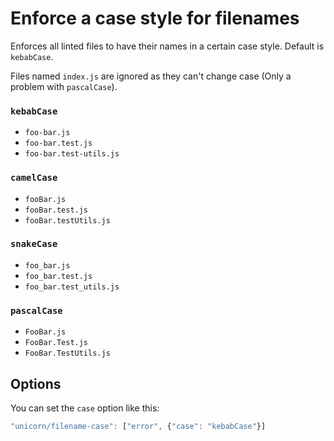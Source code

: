 # Enforce a case style for filenames

Enforces all linted files to have their names in a certain case style. Default is `kebabCase`.

Files named `index.js` are ignored as they can't change case (Only a problem with `pascalCase`).


### `kebabCase`

- `foo-bar.js`
- `foo-bar.test.js`
- `foo-bar.test-utils.js`

### `camelCase`

- `fooBar.js`
- `fooBar.test.js`
- `fooBar.testUtils.js`

### `snakeCase`

- `foo_bar.js`
- `foo_bar.test.js`
- `foo_bar.test_utils.js`

### `pascalCase`

- `FooBar.js`
- `FooBar.Test.js`
- `FooBar.TestUtils.js`


## Options

You can set the `case` option like this:

```js
"unicorn/filename-case": ["error", {"case": "kebabCase"}]
```
